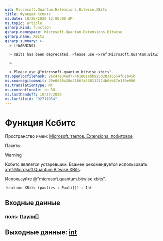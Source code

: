 ```yaml
---
uid: Microsoft.Quantum.Extensions.Bitwise.XBits
title: Функция Ксбитс
ms.date: 10/26/2020 12:00:00 AM
ms.topic: article
qsharp.kind: function
qsharp.namespace: Microsoft.Quantum.Extensions.Bitwise
qsharp.name: XBits
qsharp.summary: >-
  > [!WARNING]

  > XBits has been deprecated. Please use <xref:Microsoft.Quantum.Bitwise.XBits> instead.

  >

  > Please use @"microsoft.quantum.bitwise.xbits".
ms.openlocfilehash: 2ac47e34ad774b1e01abb925d283e5554f61b45b
ms.sourcegitcommit: 29e0d88a30e4166fa580132124b0eb57e1f0e986
ms.translationtype: MT
ms.contentlocale: ru-RU
ms.lasthandoff: 10/27/2020
ms.locfileid: "92711954"
---
```

# <a name="xbits-function"></a>Функция Ксбитс

Пространство имен: [Microsoft. тактов. Extensions. побитовое](xref:Microsoft.Quantum.Extensions.Bitwise)

Пакеты [](https://nuget.org/packages/)


> [!WARNING]
> Ксбитс является устаревшим. Взамен рекомендуется использовать <xref:Microsoft.Quantum.Bitwise.XBits>.
>
> Используйте @"microsoft.quantum.bitwise.xbits".



```qsharp
function XBits (paulies : Pauli[]) : Int
```


## <a name="input"></a>Входные данные

### <a name="paulies--pauli"></a>полs: [Паули](xref:microsoft.quantum.lang-ref.pauli)[]





## <a name="output--int"></a>Выходные данные: [int](xref:microsoft.quantum.lang-ref.int)

